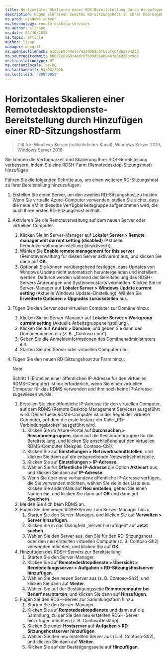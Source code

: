 ```yaml
---
title: Horizontales Skalieren einer RDS-Bereitstellung durch Hinzufügen einer RD-Sitzungshostfarm
description: Fügen Sie einen zweiten RD-Sitzungshost zu Ihrer RDS-Umgebung hinzu.
ms.prod: windows-server
ms.technology: remote-desktop-services
ms.author: elizapo
ms.date: 04/10/2017
ms.topic: article
author: lizap
manager: dongill
ms.openlocfilehash: 61d5569c44d7c7ea300b85bf635fccf86275423d
ms.sourcegitcommit: b00d7c8968c4adc8f699dbee694afe6ed36bc9de
ms.translationtype: HT
ms.contentlocale: de-DE
ms.lasthandoff: 04/08/2020
ms.locfileid: "80859053"
---
```

# <a name="scale-out-your-remote-desktop-services-deployment-by-adding-an-rd-session-host-farm"></a>Horizontales Skalieren einer Remotedesktopdienste-Bereitstellung durch Hinzufügen einer RD-Sitzungshostfarm

>Gilt für: Windows Server (halbjährlicher Kanal), Windows Server 2019, Windows Server 2016

Sie können die Verfügbarkeit und Skalierung Ihrer RDS-Bereitstellung verbessern, indem Sie eine RDSH-Farm (Remotedesktop-Sitzungshost) hinzufügen.   
  
 
Führen Sie die folgenden Schritte aus, um einen weiteren RD-Sitzungshost zu Ihrer Bereitstellung hinzuzufügen:  
  
1. Erstellen Sie einen Server, um den zweiten RD-Sitzungshost zu hosten. Wenn Sie virtuelle Azure-Computer verwenden, stellen Sie sicher, dass die neue VM in dieselbe Verfügbarkeitsgruppe aufgenommen wird, die auch Ihren ersten RD-Sitzungshost enthält.
2. Aktivieren Sie die Remoteverwaltung auf dem neuen Server oder virtuellen Computer:
   1. Klicken Sie im Server-Manager auf **Lokaler Server > Remote management current setting (disabled)** (Aktuelle Remoteverwaltungseinstellung (deaktiviert)). 
   2. Wählen Sie **Enable remote management for this server** (Remoteverwaltung für diesen Server aktivieren) aus, und klicken Sie dann auf **OK**. 
   3. Optional: Sie können vorübergehend festlegen, dass Updates von Windows Update nicht automatisch heruntergeladen und installiert werden. Dadurch werden während der Bereitstellung des RDSH-Servers Änderungen und Systemneustarts vermieden. Klicken Sie im Server-Manager auf **Lokaler Server > Windows Update current setting** (Aktuelle Windows Update-Einstellung). Wählen Sie **Erweiterte Optionen > Upgrades zurückstellen** aus. 
3. Fügen Sie den Server oder virtuellen Computer zur Domäne hinzu:
   1. Klicken Sie im Server-Manager auf **Lokaler Server > Workgroup current setting** (Aktuelle Arbeitsgruppeneinstellung). 
   2. Klicken Sie auf **Ändern > Domäne**, und geben Sie dann den Domänennamen ein (z. B. „Contoso.com“). 
   3. Geben Sie die Anmeldeinformationen des Domänenadministrators ein. 
   4. Starten Sie den Server oder virtuellen Computer neu.
4. Fügen Sie den neuen RD-Sitzungshost zur Farm hinzu:
   >[!NOTE] 
   > Schritt 1 (Erstellen einer öffentlichen IP-Adresse für den virtuellen RDMS-Computer) ist nur erforderlich, wenn Sie einen virtuellen Computer für das RDMS verwenden und ihm noch keine IP-Adresse zugewiesen wurde.
   
   1. Erstellen Sie eine öffentliche IP-Adresse für den virtuellen Computer, auf dem RDMS (Remote Desktop Management Services) ausgeführt wird. Der virtuelle RDMS-Computer ist in der Regel der virtuelle Computer, auf dem die erste Instanz der Rolle „RD-Verbindungsbroker“ ausgeführt wird.  
       1. Klicken Sie im Azure-Portal auf **Durchsuchen > Ressourcengruppen**, dann auf die Ressourcengruppe für die Bereitstellung, und klicken Sie anschließend auf den virtuellen RDMS-Computer (Beispiel: Contoso-Cb1).  
       2. Klicken Sie auf **Einstellungen > Netzwerkschnittstellen**, und klicken Sie dann auf die entsprechende Netzwerkschnittstelle.   
       3. Klicken Sie auf **Einstellungen > IP-Adresse**.
       4. Wählen Sie für **Öffentliche IP-Adresse** die Option **Aktiviert** aus, und klicken Sie dann auf **IP-Adresse**.   
       5. Wenn Sie über eine vorhandene öffentliche IP-Adresse verfügen, die Sie verwenden möchten, wählen Sie sie in der Liste aus. Klicken Sie andernfalls auf **Neu erstellen**, geben Sie einen Namen ein, und klicken Sie dann auf **OK** und dann auf **Speichern**.   
   2. Melden Sie sich beim RDMS an.
   3. Fügen Sie den neuen RDSH-Server zum Server-Manager hinzu:   
       1. Starten Sie den Server-Manager, und klicken Sie auf **Verwalten > Server hinzufügen**.   
       2. Klicken Sie in das Dialogfeld „Server hinzufügen“ auf **Jetzt suchen**.   
       3. Wählen Sie den Server aus, den Sie für den RD-Sitzungshost oder den neu erstellten virtuellen Computer (z. B. Contoso-Sh2) verwenden möchten, und klicken Sie auf **OK**.
   4. Hinzufügen des RDSH-Servers zur Bereitstellung
       1. Starten Sie den Server-Manager.  
       2. Klicken Sie auf **Remotedesktopdienste > Übersicht > Bereitstellungsserver > Aufgaben > RD-Sitzungshostserver hinzufügen**.   
       3. Wählen Sie den neuen Server aus (z. B. Contoso-Sh2), und klicken Sie dann auf **Weiter**.  
       4. Wählen Sie auf der Bestätigungsseite **Remotecomputer bei Bedarf neu starten**, und klicken Sie dann auf **Hinzufügen**.   
   5. Fügen Sie den RDSH-Server zur Sammlungsfarm hinzu:
       1. Starten Sie den Server-Manager.   
       2. Klicken Sie auf **Remotedesktopdienste** und dann auf die Sammlung, zu der Sie den neu erstellten RDSH-Server hinzufügen möchten (z. B. ContosoDesktop).   
       3. Klicken Sie unter **Hostserver** auf **Aufgaben > RD-Sitzungshostserver hinzufügen**.   
       4. Wählen Sie den neu erstellten Server aus (z. B. Contoso-Sh2), und klicken Sie dann auf **Weiter**.   
       5. Klicken Sie auf der Bestätigungsseite auf **Hinzufügen**.   

